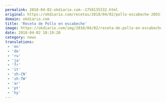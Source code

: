 ```yaml
---
permalink: 2018-04-02-okdiario.com--1758135332.html
original: https://okdiario.com/recetas/2018/04/02/pollo-escabeche-2055161
domain: okdiario.com
title: 'Receta de Pollo en escabeche'
image: https://okdiario.com/img/2018/04/02/receta-de-pollo-en-escabeche-1.jpeg
date: 2018-04-02 18:19:20
category: news
translations: 
 - 'en'
 - 'de'
 - 'ru'
 - 'ja'
 - 'fr'
 - 'it'
 - 'zh-CN'
 - 'zh-TW'
 - 'ar'
 - 'pt'
 - 'hy'
---
```


